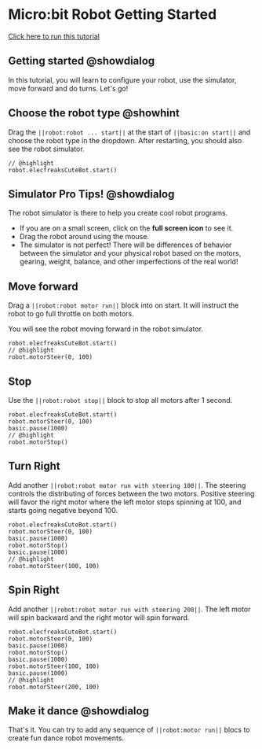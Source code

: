 # Micro:bit Robot Getting Started
[Click here to run this tutorial](https://makecode.microbit.org/#tutorial:github:GTA-TeleGuam/coding-and-robotics-2024/tutorials/microsoft-test-tutorial)

## Getting started @showdialog

In this tutorial, you will learn to configure your robot, use the simulator, move forward and do turns.
Let's go!

## Choose the robot type @showhint

Drag the `||robot:robot ... start||` at the start of `||basic:on start||` and choose the robot type
in the dropdown. After restarting, you should also see the robot simulator.

```blocks
// @highlight
robot.elecfreaksCuteBot.start()
```

## Simulator Pro Tips! @showdialog

The robot simulator is there to help you create cool robot programs. 
- If you are on a small screen, click on the **full screen icon** to see it.
- Drag the robot around using the mouse.
- The simulator is not perfect! There will be differences of behavior between the simulator
and your physical robot based on the motors, gearing, weight, balance, and other imperfections
of the real world!

## Move forward

Drag a `||robot:robot motor run||` block into on start. 
It will instruct the robot to go full throttle on both motors.

You will see the robot moving forward in the robot simulator.

```blocks
robot.elecfreaksCuteBot.start()
// @highlight
robot.motorSteer(0, 100)
```

## Stop

Use the `||robot:robot stop||` block to stop all motors after 1 second.

```blocks
robot.elecfreaksCuteBot.start()
robot.motorSteer(0, 100)
basic.pause(1000)
// @highlight
robot.motorStop()
```

## Turn Right

Add another `||robot:robot motor run with steering 100||`. The steering controls the distributing
of forces between the two motors. Positive steering will favor the right motor
where the left motor stops spinning at 100, and starts going negative beyond 100.

```blocks
robot.elecfreaksCuteBot.start()
robot.motorSteer(0, 100)
basic.pause(1000)
robot.motorStop()
basic.pause(1000)
// @highlight
robot.motorSteer(100, 100)
```

## Spin Right

Add another `||robot:robot motor run with steering 200||`. The left motor will spin backward
and the right motor will spin forward.

```blocks
robot.elecfreaksCuteBot.start()
robot.motorSteer(0, 100)
basic.pause(1000)
robot.motorStop()
basic.pause(1000)
robot.motorSteer(100, 100)
basic.pause(1000)
// @highlight
robot.motorSteer(200, 100)
```

## Make it dance @showdialog

That's it. You can try to add any sequence of `||robot:motor run||` blocs to create fun
dance robot movements.